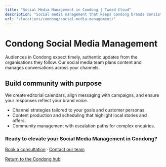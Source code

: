 ```yaml
---
title: "Social Media Management in Condong | Tweed Cloud"
description: "Social media management that keeps Condong brands consistent and engaging."
url: "/locations/condong/social-media-management/"
---
```


# Condong Social Media Management

Audiences in Condong expect timely, authentic updates from the organisations they follow. Our social media team plans content and manages conversations across your channels.

## Build community with purpose

We create editorial calendars, align messaging with campaigns, and ensure your responses reflect your brand voice.

- Channel strategies tailored to your goals and customer personas.
- Content production and scheduling that highlight local stories and offers.
- Community management with escalation paths for complex enquiries.

### Ready to elevate your Social Media Management in Condong?

[Book a consultation](/consultation/) · [Contact our team](/contact/)

[Return to the Condong hub](/locations/condong/)
